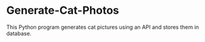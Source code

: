# Generate-Cat-Photos
This Python program generates cat pictures using an API and stores them in database.
